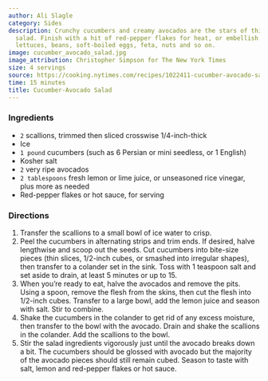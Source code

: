 ```yaml
---
author: Ali Slagle
category: Sides
description: Crunchy cucumbers and creamy avocados are the stars of this simple five-ingredient
  salad. Finish with a hit of red-pepper flakes for heat, or embellish with herbs,
  lettuces, beans, soft-boiled eggs, feta, nuts and so on.
image: cucumber_avocado_salad.jpg
image_attribution: Christopher Simpson for The New York Times
size: 4 servings
source: https://cooking.nytimes.com/recipes/1022411-cucumber-avocado-saladundefined
time: 15 minutes
title: Cucumber-Avocado Salad
---
```

### Ingredients

* `2` scallions, trimmed then sliced crosswise 1/4-inch-thick
* Ice
* `1 pound` cucumbers (such as 6 Persian or mini seedless, or 1 English)
* Kosher salt
* `2` very ripe avocados
* `2 tablespoons` fresh lemon or lime juice, or unseasoned rice vinegar, plus more as needed
* Red-pepper flakes or hot sauce, for serving

### Directions

1. Transfer the scallions to a small bowl of ice water to crisp.
2. Peel the cucumbers in alternating strips and trim ends. If desired, halve lengthwise and scoop out the seeds. Cut cucumbers into bite-size pieces (thin slices, 1/2-inch cubes, or smashed into irregular shapes), then transfer to a colander set in the sink. Toss with 1 teaspoon salt and set aside to drain, at least 5 minutes or up to 15.
3. When you’re ready to eat, halve the avocados and remove the pits. Using a spoon, remove the flesh from the skins, then cut the flesh into 1/2-inch cubes. Transfer to a large bowl, add the lemon juice and season with salt. Stir to combine.
4. Shake the cucumbers in the colander to get rid of any excess moisture, then transfer to the bowl with the avocado. Drain and shake the scallions in the colander. Add the scallions to the bowl.
5. Stir the salad ingredients vigorously just until the avocado breaks down a bit. The cucumbers should be glossed with avocado but the majority of the avocado pieces should still remain cubed. Season to taste with salt, lemon and red-pepper flakes or hot sauce.